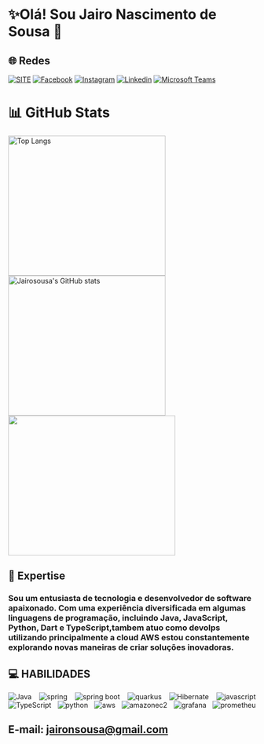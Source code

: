 # ✨Olá! Sou Jairo Nascimento de Sousa 🤚

## 🌐 Redes

[![SITE](https://img.shields.io/badge/jairosousa.github.io-up-green?style=for-the-badge
)](https://jairosousa.github.io/)
[![Facebook](https://img.shields.io/badge/Facebook-up?style=for-the-badge&logo=facebook&logoColor=%23fff&color=%231877F2
)](https://web.facebook.com/jaironsousa)
[![Instagram](https://img.shields.io/badge/Instagram-up?style=for-the-badge&logo=instagram&logoColor=%23fff&color=%23E4405F
)](https://www.instagram.com/jnsousa/)
[![Linkedin](https://img.shields.io/badge/linkedin-up?style=for-the-badge&logo=linkedin&logoColor=%23fff&color=%230A66C2
)](https://www.linkedin.com/in/jairo-nascimento-sousa/)
[![Microsoft Teams](https://img.shields.io/badge/Microsoft%20teams-up?style=for-the-badge&logo=microsoftteams&logoColor=%23fff&color=%236264A7
)](https://www.linkedin.com/in/jairo-nascimento-sousa/)

# 📊 GitHub Stats

<div style="display: flex; justify-content: space-between; flex-flow: row wrap; gap: 5x; ">

<img alt="Top Langs" src="https://github-readme-stats.vercel.app/api/top-langs/?username=jairosousa&theme=dracula" width="320px" height="285px">

<img alt="Jairosousa's GitHub stats" src="https://github-readme-stats.vercel.app/api?username=jairosousa&show_icons=true&theme=dracula" width="320px" height="285px">

<img src="https://github-readme-streak-stats.herokuapp.com/?user=jairosousa&theme=dracula&hide_border=false"  width="340px" height="285px"/>

</div>

## 🚀 Expertise
### Sou um entusiasta de tecnologia e desenvolvedor de software apaixonado. Com uma experiência diversificada em algumas linguagens de programação, incluindo Java, JavaScript, Python, Dart e TypeScript,tambem atuo como devolps utilizando principalmente a cloud AWS estou constantemente explorando novas maneiras de criar soluções inovadoras.

## 💻 HABILIDADES

<div style="display: flex; justify-content: space-between; flex-flow: row wrap; gap: 20x;">
      <img alt="Java" src="https://img.shields.io/badge/Java-ED8B00?style=for-the-badge&logo=openjdk&logoColor=white" />
      <img alt="spring" src="https://img.shields.io/badge/Spring-6DB33F?style=for-the-badge&logo=spring&logoColor=white" />
      <img alt="spring boot" src="https://img.shields.io/badge/spring%20boot-up?style=for-the-badge&logo=springboot&logoColor=%23fff&color=%236DB33F">
      <img alt="quarkus" src="https://img.shields.io/badge/quarkus-up?style=for-the-badge&logo=quarkus&logoColor=%23fff&color=%234695EB" />
      <img alt="Hibernate" src="https://img.shields.io/badge/Hibernate-59666C?style=for-the-badge&logo=Hibernate&logoColor=white" />
      <img alt="javascript" src="https://img.shields.io/badge/JavaScript-F7DF1E?style=for-the-badge&logo=JavaScript&logoColor=white" />
      <img alt="TypeScript" src="https://img.shields.io/badge/TypeScript-007ACC?style=for-the-badge&logo=typescript&logoColor=white" />
      <img alt="python" src="https://img.shields.io/badge/python-up?style=for-the-badge&logo=python&logoColor=%23fff&color=%233776AB" />
      <img alt="aws" src="https://img.shields.io/badge/amazon%20aws-up?style=for-the-badge&logo=amazonaws&logoColor=%23fff&color=%23232F3E" />
      <img alt="amazonec2" src="https://img.shields.io/badge/amazon%20ec2-up?style=for-the-badge&logo=amazonec2&logoColor=%23fff&color=%23FF9900" />
      <img alt="grafana" src="https://img.shields.io/badge/Grafana-F2F4F9?style=for-the-badge&logo=grafana&logoColor=orange&labelColor=F2F4F9" />
      <img alt="prometheu" src="https://img.shields.io/badge/Prometheus-000000?style=for-the-badge&logo=prometheus&labelColor=000000" />
</div>



## E-mail: jaironsousa@gmail.com
